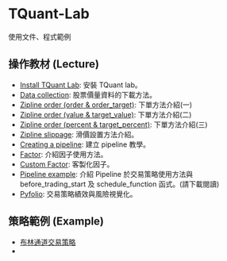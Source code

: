 # TQuant-Lab
使用文件、程式範例

## 操作教材 (Lecture)
* [Install TQuant Lab](https://github.com/tejtw/TQuant-Lab/blob/main/lecture/Install%20TQuant%20Lab.ipynb): 安裝 TQuant lab。
* [Data collection](https://github.com/tejtw/TQuant-Lab/blob/main/lecture/Data%20collection.ipynb): 股票價量資料的下載方法。
* [Zipline order (order & order_target)](https://github.com/tejtw/TQuant-Lab/blob/main/lecture/Zipline%20Order%20(order%20%26%20order_target).ipynb): 下單方法介紹(一)
* [Zipline order (value & target_value)](https://github.com/tejtw/TQuant-Lab/blob/main/lecture/Zipline%20Order%20(value%20%26%20target_value).ipynb): 下單方法介紹(二)
* [Zipline order (percent & target_percent)](https://github.com/tejtw/TQuant-Lab/blob/main/lecture/Zipline%20Order%20(percent%20%26%20target_percent).ipynb): 下單方法介紹(三)
* [Zipline slippage](https://github.com/tejtw/TQuant-Lab/blob/main/lecture/Zipline%20Slippage.ipynb): 滑價設置方法介紹。
* [Creating a pipeline](https://github.com/tejtw/TQuant-Lab/blob/main/lecture/Creating%20a%20Pipeline.ipynb): 建立 pipeline 教學。
* [Factor](https://github.com/tejtw/TQuant-Lab/blob/main/lecture/Factors.ipynb): 介紹因子使用方法。
* [Custom Factor](https://github.com/tejtw/TQuant-Lab/blob/main/lecture/Custom%20Factors.ipynb): 客製化因子。
* [Pipeline example](https://github.com/tejtw/TQuant-Lab/blob/main/lecture/Pipeline%20example.ipynb): 介紹 Pipeline 於交易策略使用方法與 before_trading_start 及 schedule_function 函式。(請下載閱讀)
* [Pyfolio](https://github.com/tejtw/TQuant-Lab/blob/main/lecture/Pyfolio.ipynb): 交易策略績效與風險視覺化。

## 策略範例 (Example)
* [布林通道交易策略](https://www.tejwin.com/wp-admin/post.php?post=15388&action=edit)
*
